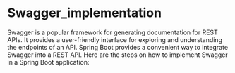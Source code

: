 # Swagger_implementation
Swagger is a popular framework for generating documentation for REST APIs. It provides a user-friendly interface for exploring and understanding the endpoints of an API. Spring Boot provides a convenient way to integrate Swagger into a REST API. Here are the steps on how to implement Swagger in a Spring Boot application:
